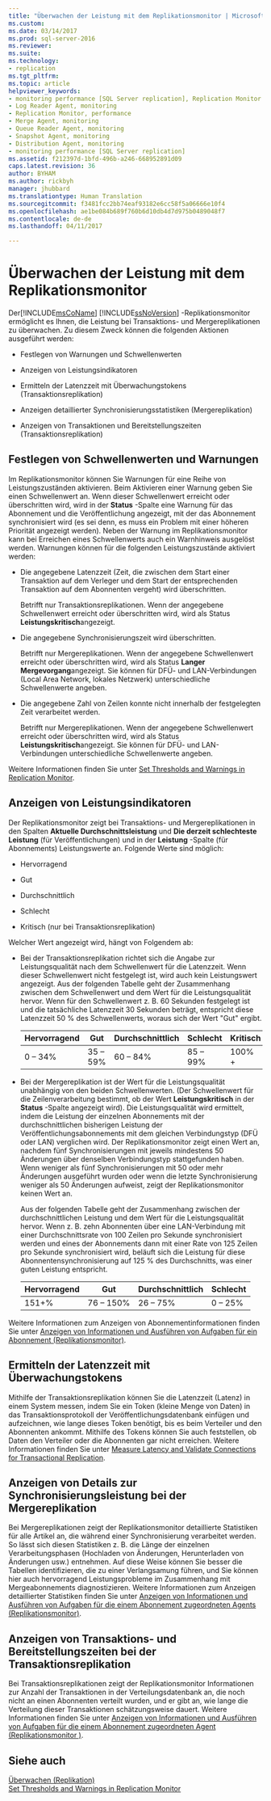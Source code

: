 ```yaml
---
title: "Überwachen der Leistung mit dem Replikationsmonitor | Microsoft-Dokumentation"
ms.custom: 
ms.date: 03/14/2017
ms.prod: sql-server-2016
ms.reviewer: 
ms.suite: 
ms.technology:
- replication
ms.tgt_pltfrm: 
ms.topic: article
helpviewer_keywords:
- monitoring performance [SQL Server replication], Replication Monitor
- Log Reader Agent, monitoring
- Replication Monitor, performance
- Merge Agent, monitoring
- Queue Reader Agent, monitoring
- Snapshot Agent, monitoring
- Distribution Agent, monitoring
- monitoring performance [SQL Server replication]
ms.assetid: f212397d-1bfd-496b-a246-668952891d09
caps.latest.revision: 36
author: BYHAM
ms.author: rickbyh
manager: jhubbard
ms.translationtype: Human Translation
ms.sourcegitcommit: f3481fcc2bb74eaf93182e6cc58f5a06666e10f4
ms.openlocfilehash: ae1be084b689f760b6d10db4d7d975b0489048f7
ms.contentlocale: de-de
ms.lasthandoff: 04/11/2017

---
```

# <a name="monitor-performance-with-replication-monitor"></a>Überwachen der Leistung mit dem Replikationsmonitor
  Der[!INCLUDE[msCoName](../../../includes/msconame-md.md)] [!INCLUDE[ssNoVersion](../../../includes/ssnoversion-md.md)] -Replikationsmonitor ermöglicht es Ihnen, die Leistung bei Transaktions- und Mergereplikationen zu überwachen. Zu diesem Zweck können die folgenden Aktionen ausgeführt werden:  
  
-   Festlegen von Warnungen und Schwellenwerten  
  
-   Anzeigen von Leistungsindikatoren  
  
-   Ermitteln der Latenzzeit mit Überwachungstokens (Transaktionsreplikation)  
  
-   Anzeigen detaillierter Synchronisierungsstatistiken (Mergereplikation)  
  
-   Anzeigen von Transaktionen und Bereitstellungszeiten (Transaktionsreplikation)  
  
## <a name="set-warnings-and-thresholds"></a>Festlegen von Schwellenwerten und Warnungen  
 Im Replikationsmonitor können Sie Warnungen für eine Reihe von Leistungszuständen aktivieren. Beim Aktivieren einer Warnung geben Sie einen Schwellenwert an. Wenn dieser Schwellenwert erreicht oder überschritten wird, wird in der **Status** -Spalte eine Warnung für das Abonnement und die Veröffentlichung angezeigt, mit der das Abonnement synchronisiert wird (es sei denn, es muss ein Problem mit einer höheren Priorität angezeigt werden). Neben der Warnung im Replikationsmonitor kann bei Erreichen eines Schwellenwerts auch ein Warnhinweis ausgelöst werden. Warnungen können für die folgenden Leistungszustände aktiviert werden:  
  
-   Die angegebene Latenzzeit (Zeit, die zwischen dem Start einer Transaktion auf dem Verleger und dem Start der entsprechenden Transaktion auf dem Abonnenten vergeht) wird überschritten.  
  
     Betrifft nur Transaktionsreplikationen. Wenn der angegebene Schwellenwert erreicht oder überschritten wird, wird als Status **Leistungskritisch**angezeigt.  
  
-   Die angegebene Synchronisierungszeit wird überschritten.  
  
     Betrifft nur Mergereplikationen. Wenn der angegebene Schwellenwert erreicht oder überschritten wird, wird als Status **Langer Mergevorgang**angezeigt. Sie können für DFÜ- und LAN-Verbindungen (Local Area Network, lokales Netzwerk) unterschiedliche Schwellenwerte angeben.  
  
-   Die angegebene Zahl von Zeilen konnte nicht innerhalb der festgelegten Zeit verarbeitet werden.  
  
     Betrifft nur Mergereplikationen. Wenn der angegebene Schwellenwert erreicht oder überschritten wird, wird als Status **Leistungskritisch**angezeigt. Sie können für DFÜ- und LAN-Verbindungen unterschiedliche Schwellenwerte angeben.  
  
 Weitere Informationen finden Sie unter [Set Thresholds and Warnings in Replication Monitor](../../../relational-databases/replication/monitor/set-thresholds-and-warnings-in-replication-monitor.md).  
  
## <a name="view-performance-measurements"></a>Anzeigen von Leistungsindikatoren  
 Der Replikationsmonitor zeigt bei Transaktions- und Mergereplikationen in den Spalten **Aktuelle Durchschnittsleistung** und **Die derzeit schlechteste Leistung** (für Veröffentlichungen) und in der **Leistung** -Spalte (für Abonnements) Leistungswerte an. Folgende Werte sind möglich:  
  
-   Hervorragend  
  
-   Gut  
  
-   Durchschnittlich  
  
-   Schlecht  
  
-   Kritisch (nur bei Transaktionsreplikation)  
  
 Welcher Wert angezeigt wird, hängt von Folgendem ab:  
  
-   Bei der Transaktionsreplikation richtet sich die Angabe zur Leistungsqualität nach dem Schwellenwert für die Latenzzeit. Wenn dieser Schwellenwert nicht festgelegt ist, wird auch kein Leistungswert angezeigt. Aus der folgenden Tabelle geht der Zusammenhang zwischen dem Schwellenwert und dem Wert für die Leistungsqualität hervor. Wenn für den Schwellenwert z. B. 60 Sekunden festgelegt ist und die tatsächliche Latenzzeit 30 Sekunden beträgt, entspricht diese Latenzzeit 50 % des Schwellenwerts, woraus sich der Wert "Gut" ergibt.  
  
    |Hervorragend|Gut|Durchschnittlich|Schlecht|Kritisch|  
    |---------------|----------|----------|----------|--------------|  
    |0 – 34%|35 – 59%|60 – 84%|85 – 99%|100% +|  
  
-   Bei der Mergereplikation ist der Wert für die Leistungsqualität unabhängig von den beiden Schwellenwerten. (Der Schwellenwert für die Zeilenverarbeitung bestimmt, ob der Wert **Leistungskritisch** in der **Status** -Spalte angezeigt wird). Die Leistungsqualität wird ermittelt, indem die Leistung der einzelnen Abonnements mit der durchschnittlichen bisherigen Leistung der Veröffentlichungsabonnements mit dem gleichen Verbindungstyp (DFÜ oder LAN) verglichen wird. Der Replikationsmonitor zeigt einen Wert an, nachdem fünf Synchronisierungen mit jeweils mindestens 50 Änderungen über denselben Verbindungstyp stattgefunden haben. Wenn weniger als fünf Synchronisierungen mit 50 oder mehr Änderungen ausgeführt wurden oder wenn die letzte Synchronisierung weniger als 50 Änderungen aufweist, zeigt der Replikationsmonitor keinen Wert an.  
  
     Aus der folgenden Tabelle geht der Zusammenhang zwischen der durchschnittlichen Leistung und dem Wert für die Leistungsqualität hervor. Wenn z. B. zehn Abonnenten über eine LAN-Verbindung mit einer Durchschnittsrate von 100 Zeilen pro Sekunde synchronisiert werden und eines der Abonnements dann mit einer Rate von 125 Zeilen pro Sekunde synchronisiert wird, beläuft sich die Leistung für diese Abonnentensynchronisierung auf 125 % des Durchschnitts, was einer guten Leistung entspricht.  
  
    |Hervorragend|Gut|Durchschnittlich|Schlecht|  
    |---------------|----------|----------|----------|  
    |151+%|76 – 150%|26 – 75%|0 – 25%|  
  
 Weitere Informationen zum Anzeigen von Abonnementinformationen finden Sie unter [Anzeigen von Informationen und Ausführen von Aufgaben für ein Abonnement &#40;Replikationsmonitor&#41;](../../../relational-databases/replication/monitor/view-information-and-perform-tasks-for-a-subscription-replication-monitor.md).  
  
## <a name="determine-latency-with-tracer-tokens"></a>Ermitteln der Latenzzeit mit Überwachungstokens  
 Mithilfe der Transaktionsreplikation können Sie die Latenzzeit (Latenz) in einem System messen, indem Sie ein Token (kleine Menge von Daten) in das Transaktionsprotokoll der Veröffentlichungsdatenbank einfügen und aufzeichnen, wie lange dieses Token benötigt, bis es beim Verteiler und den Abonnenten ankommt. Mithilfe des Tokens können Sie auch feststellen, ob Daten den Verteiler oder die Abonnenten gar nicht erreichen. Weitere Informationen finden Sie unter [Measure Latency and Validate Connections for Transactional Replication](../../../relational-databases/replication/monitor/measure-latency-and-validate-connections-for-transactional-replication.md).  
  
## <a name="view-detailed-synchronization-performance-for-merge-replication"></a>Anzeigen von Details zur Synchronisierungsleistung bei der Mergereplikation  
 Bei Mergereplikationen zeigt der Replikationsmonitor detaillierte Statistiken für alle Artikel an, die während einer Synchronisierung verarbeitet werden. So lässt sich diesen Statistiken z. B. die Länge der einzelnen Verarbeitungsphasen (Hochladen von Änderungen, Herunterladen von Änderungen usw.) entnehmen. Auf diese Weise können Sie besser die Tabellen identifizieren, die zu einer Verlangsamung führen, und Sie können hier auch hervorragend Leistungsprobleme im Zusammenhang mit Mergeabonnements diagnostizieren. Weitere Informationen zum Anzeigen detaillierter Statistiken finden Sie unter [Anzeigen von Informationen und Ausführen von Aufgaben für die einem Abonnement zugeordneten Agents &#40;Replikationsmonitor&#41;](../../../relational-databases/replication/monitor/view-information-and-perform-tasks-for-subscription-agents.md).  
  
## <a name="view-transactions-and-delivery-time-for-transactional-replication"></a>Anzeigen von Transaktions- und Bereitstellungszeiten bei der Transaktionsreplikation  
 Bei Transaktionsreplikationen zeigt der Replikationsmonitor Informationen zur Anzahl der Transaktionen in der Verteilungsdatenbank an, die noch nicht an einen Abonnenten verteilt wurden, und er gibt an, wie lange die Verteilung dieser Transaktionen schätzungsweise dauert. Weitere Informationen finden Sie unter [Anzeigen von Informationen und Ausführen von Aufgaben für die einem Abonnement zugeordneten Agent &#40;Replikationsmonitor &#41;](../../../relational-databases/replication/monitor/view-information-and-perform-tasks-for-subscription-agents.md).  
  
## <a name="see-also"></a>Siehe auch  
 [Überwachen (Replikation)](../../../relational-databases/replication/monitor/monitoring-replication-overview.md)   
 [Set Thresholds and Warnings in Replication Monitor](../../../relational-databases/replication/monitor/set-thresholds-and-warnings-in-replication-monitor.md)  
  
  
